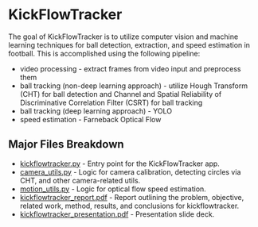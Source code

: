# KickFlowTracker
The goal of KickFlowTracker is to utilize computer vision and machine learning techniques for ball detection, extraction, and speed estimation in football. This is accomplished using the following pipeline:
* video processing - extract frames from video input and preprocess them 
* ball tracking (non-deep learning approach) - utilize Hough Transform (CHT) for ball detection and Channel and Spatial Reliability of Discriminative Correlation Filter (CSRT) for ball tracking 
* ball tracking (deep learning approach) - YOLO 
* speed estimation - Farneback Optical Flow 

## Major Files Breakdown 
* [kickflowtracker.py](https://github.com/lau-allen/kickflowtracker/blob/main/kickflowtracker.py) - Entry point for the KickFlowTracker app. 
* [camera_utils.py](https://github.com/lau-allen/kickflowtracker/blob/main/utils/camera_utils.py) - Logic for camera calibration, detecting circles via CHT, and other camera-related utils. 
* [motion_utils.py](https://github.com/lau-allen/kickflowtracker/blob/main/utils/motion_utils.py) - Logic for optical flow speed estimation. 
* [kickflowtracker_report.pdf](https://github.com/lau-allen/kickflowtracker/blob/main/kickflowtracker_report.pdf) - Report outlining the problem, objective, related work, method, results, and conclusions for kickflowtracker. 
* [kickflowtracker_presentation.pdf](https://github.com/lau-allen/kickflowtracker/blob/main/kickflowtracker_presentation.pdf) - Presentation slide deck. 